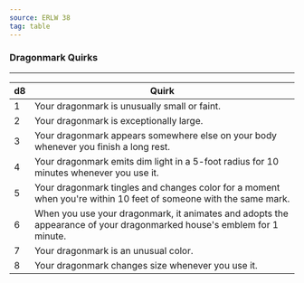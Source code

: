 ```yaml
---
source: ERLW 38
tag: table
---
```


### Dragonmark Quirks
---
|d8|Quirk|
|----|------------|
|1|Your dragonmark is unusually small or faint.|
|2|Your dragonmark is exceptionally large.|
|3|Your dragonmark appears somewhere else on your body whenever you finish a long rest.|
|4|Your dragonmark emits dim light in a 5-foot radius for 10 minutes whenever you use it.|
|5|Your dragonmark tingles and changes color for a moment when you're within 10 feet of someone with the same mark.|
|6|When you use your dragonmark, it animates and adopts the appearance of your dragonmarked house's emblem for 1 minute.|
|7|Your dragonmark is an unusual color.|
|8|Your dragonmark changes size whenever you use it.|
